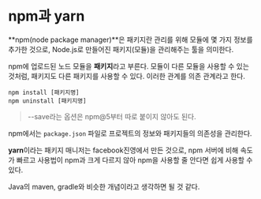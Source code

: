 # npm과 yarn



**npm(node package manager)**은 패키지란 관리를 위해 모듈에 몇 가지 정보를 추가한 것으로, Node.js로 만들어진 패키지(모듈)을 관리해주는 툴을 의미한다.



npm에 업로드된 노드 모듈을 **패키지**라고 부른다. 모듈이 다른 모듈을 사용할 수 있는 것처럼, 패키지도 다른 패키지를 사용할 수 있다. 이러한 관계를 의존 관계라고 한다.

```
npm install [패키지명]
npm uninstall [패키지명]
```

> --save라는 옵션은 npm@5부터 따로 붙이지 않아도 된다.



npm에서는 `package.json` 파일로 프로젝트의 정보와 패키지들의 의존성을 관리한다.



**yarn**이라는 패키지 매니저는 facebook진영에서 만든 것으로, npm 서버에 비해 속도가 빠르고 사용법이 npm과 크게 다르지 않아 npm을 사용할 줄 안다면 쉽게 사용할 수 있다.





Java의 maven, gradle와 비슷한 개념이라고 생각하면 될 것 같다.